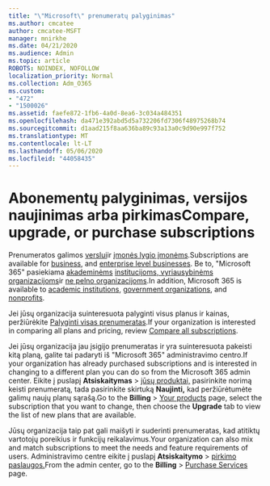 ```yaml
---
title: "\"Microsoft\" prenumeratų palyginimas"
ms.author: cmcatee
author: cmcatee-MSFT
manager: mnirkhe
ms.date: 04/21/2020
ms.audience: Admin
ms.topic: article
ROBOTS: NOINDEX, NOFOLLOW
localization_priority: Normal
ms.collection: Adm_O365
ms.custom:
- "472"
- "1500026"
ms.assetid: faefe872-1fb6-4a0d-8ea6-3c034a484351
ms.openlocfilehash: da471e392abd5d5a732206fd7306f48975268b74
ms.sourcegitcommit: d1aad215f8aa636ba89c93a13a0c9d90e997f752
ms.translationtype: MT
ms.contentlocale: lt-LT
ms.lasthandoff: 05/06/2020
ms.locfileid: "44058435"
---
```

# <a name="compare-upgrade-or-purchase-subscriptions"></a><span data-ttu-id="b3850-102">Abonementų palyginimas, versijos naujinimas arba pirkimas</span><span class="sxs-lookup"><span data-stu-id="b3850-102">Compare, upgrade, or purchase subscriptions</span></span>
  
<span data-ttu-id="b3850-103">Prenumeratos galimos [verslui](https://products.office.com/compare-all-microsoft-office-products?tab=2)ir [įmonės lygio įmonėms](https://products.office.com/business/compare-more-office-365-for-business-plans).</span><span class="sxs-lookup"><span data-stu-id="b3850-103">Subscriptions are available for [business](https://products.office.com/compare-all-microsoft-office-products?tab=2), and [enterprise level businesses](https://products.office.com/business/compare-more-office-365-for-business-plans).</span></span> <span data-ttu-id="b3850-104">Be to, "Microsoft 365" pasiekiama [akademinėms](https://products.office.com/academic/compare-office-365-education-plans) [institucijoms, vyriausybinėms organizacijoms](https://products.office.com/government/compare-office-365-government-plans)ir [ne pelno organizacijoms](https://products.office.com/nonprofit/office-365-nonprofit-plans-and-pricing?tab=1).</span><span class="sxs-lookup"><span data-stu-id="b3850-104">In addition, Microsoft 365 is available to [academic institutions](https://products.office.com/academic/compare-office-365-education-plans), [government organizations](https://products.office.com/government/compare-office-365-government-plans), and [nonprofits](https://products.office.com/nonprofit/office-365-nonprofit-plans-and-pricing?tab=1).</span></span>
  
<span data-ttu-id="b3850-105">Jei jūsų organizacija suinteresuota palyginti visus planus ir kainas, peržiūrėkite [Palyginti visas prenumeratas](https://products.office.com/business/compare-more-office-365-for-business-plans).</span><span class="sxs-lookup"><span data-stu-id="b3850-105">If your organization is interested in comparing all plans and pricing, review [Compare all subscriptions](https://products.office.com/business/compare-more-office-365-for-business-plans).</span></span>
  
<span data-ttu-id="b3850-106">Jei jūsų organizacija jau įsigijo prenumeratas ir yra suinteresuota pakeisti kitą planą, galite tai padaryti iš "Microsoft 365" administravimo centro.</span><span class="sxs-lookup"><span data-stu-id="b3850-106">If your organization has already purchased subscriptions and is interested in changing to a different plan you can do so from the Microsoft 365 admin center.</span></span> <span data-ttu-id="b3850-107">Eikite į puslapį **Atsiskaitymas** \> [jūsų produktai,](https://go.microsoft.com/fwlink/p/?linkid=842054) pasirinkite norimą keisti prenumeratą, tada pasirinkite skirtuką **Naujinti,** kad peržiūrėtumėte galimų naujų planų sąrašą.</span><span class="sxs-lookup"><span data-stu-id="b3850-107">Go to the **Billing** \> [Your products](https://go.microsoft.com/fwlink/p/?linkid=842054) page, select the subscription that you want to change, then choose the **Upgrade** tab to view the list of new plans that are available.</span></span>
  
<span data-ttu-id="b3850-108">Jūsų organizacija taip pat gali maišyti ir suderinti prenumeratas, kad atitiktų vartotojų poreikius ir funkcijų reikalavimus.</span><span class="sxs-lookup"><span data-stu-id="b3850-108">Your organization can also mix and match subscriptions to meet the needs and feature requirements of users.</span></span> <span data-ttu-id="b3850-109">Administravimo centre eikite į puslapį **Atsiskaitymo** \> [pirkimo paslaugos.](https://go.microsoft.com/fwlink/p/?linkid=868433)</span><span class="sxs-lookup"><span data-stu-id="b3850-109">From the admin center, go to the **Billing** \> [Purchase Services](https://go.microsoft.com/fwlink/p/?linkid=868433) page.</span></span>
